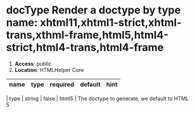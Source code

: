 
# docType Render a doctype by type name: xhtml11,xhtml1-strict,xhtml-trans,xthml-frame,html5,html4-strict,html4-trans,html4-frame 

1. **Access**: public
2. **Location**: HTMLHelper Core 

| name 	| type 	| required 	| default 	| hint
|:--- 	|:--- 	|:--- 		|:--- 		|:---


| type | string | false | html5 | The doctype to generate, we default to HTML 5 
